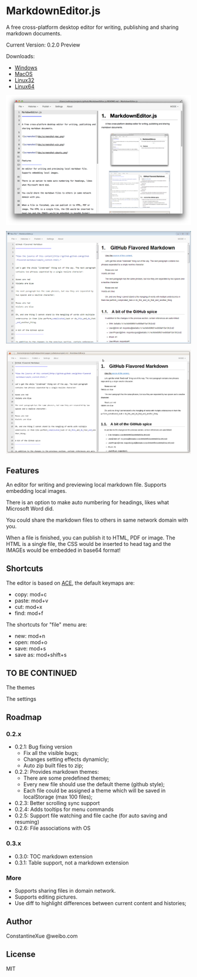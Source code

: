 MarkdownEditor.js
=================

A free cross-platform desktop editor for writing, publishing and sharing markdown documents.

Current Version: 0.2.0 Preview

Downloads:

- [Windows](https://sourceforge.net/projects/markdowneditor-js/files/0.2.0/MarkdownEditor-win.zip/download)
- [MacOS](https://sourceforge.net/projects/markdowneditor-js/files/0.2.0/MarkdownEditor-mac.zip/download)
- [Linux32](https://sourceforge.net/projects/markdowneditor-js/files/0.2.0/MarkdownEditor-linux32.zip/download)
- [Linux64](https://sourceforge.net/projects/markdowneditor-js/files/0.2.0/MarkdownEditor-linux64.zip/download)

![screenshot](doc/screenshot-mac.png)

![screenshot](doc/screenshot-win.png)

![screenshot](doc/screenshot-ubuntu.png)

Features
-----------------
An editor for writing and previewing local markdown file. Supports embedding local images.

There is an option to make auto numbering for headings, likes what Microsoft Word did.

You could share the markdown files to others in same network domain with you.

When a file is finished, you can publish it to HTML, PDF or image. The HTML is a single file, the CSS would be inserted to head tag and the IMAGEs would be embedded in base64 format!

Shortcuts
-----------------
The editor is based on [ACE](http://ace.c9.io/), the default keymaps are:
- copy: mod+c
- paste: mod+v
- cut: mod+x
- find: mod+f

The shortcuts for "file" menu are:
- new: mod+n
- open: mod+o
- save: mod+s
- save as: mod+shift+s

TO BE CONTINUED
-----------------
The themes

The settings

Roadmap
-----------------
### 0.2.x
- 0.2.1: Bug fixing version
    - Fix all the visible bugs;
    - Changes setting effects dynamicly;
    - Auto zip built files to zip;
- 0.2.2: Provides markdown themes:
    - There are some predefined themes;
    - Every new file should use the default theme (github style);
    - Each file could be assigned a theme which will be saved in localStorage (max 100 files);
- 0.2.3: Better scrolling sync support
- 0.2.4: Adds tooltips for menu commands
- 0.2.5: Support file watching and file cache (for auto saving and resuming)
- 0.2.6: File associations with OS

### 0.3.x
- 0.3.0: TOC markdown extension
- 0.3.1: Table support, not a markdown extension

### More
- Supports sharing files in domain network.
- Supports editing pictures.
- Use diff to highlight differences between current content and histories;

Author
-----------------
ConstantineXue @weibo.com

License
-----------------
MIT